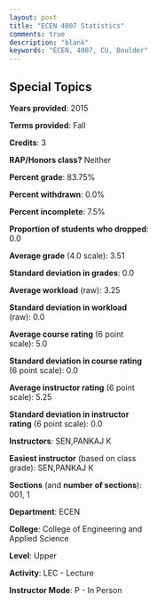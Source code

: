 ```yaml
---
layout: post
title: "ECEN 4007 Statistics"
comments: true
description: "blank"
keywords: "ECEN, 4007, CU, Boulder"
--- 
```

<head>
<script src="https://ajax.googleapis.com/ajax/libs/jquery/2.1.3/jquery.min.js"></script>
<script src="https://dl.dropboxusercontent.com/s/pc42nxpaw1ea4o9/highcharts.js?dl=0"></script>
<!-- <script src="../assets/js/highcharts.js"></script> -->
<style type="text/css">@font-face {
	font-family: "Bebas Neue";
	src: url(https://www.filehosting.org/file/details/544349/BebasNeue%20Regular.otf) format("opentype");
	}
	h1.Bebas { 
		font-family: "Bebas Neue", Verdana, Tahoma;
	}
</style>
</head>
<body>
	<div id="container" style="float: right; width: 45%; height: 88%; margin-left: 2.5%; margin-right: 2.5%;"></div>
	<script language="JavaScript">
		$(document).ready(function() {
		var chart = {type: 'column'};
		var title = {text: 'Grade Distribution'};
		var xAxis = {categories: ['A','B','C','D','F'],crosshair: true};
		var yAxis = {min: 0,title: {text: 'Percentage'}};
		var tooltip = {headerFormat: '<center><b><span style="font-size:20px">{point.key}</span></b></center>',
		               pointFormat: '<td style="padding:0"><b>{point.y:.1f}%</b></td>',
		               footerFormat: '</table>',shared: true,useHTML: true};
		var plotOptions = {column: {pointPadding: 0.0,borderWidth: 0}};  
		var credits = {enabled: false};var series= [{name: 'Percent',data: [60.0,40.0,0.0,0.0,0.0,]}];
		var json = {};
		json.chart = chart;
		json.title = title;
		json.tooltip = tooltip;
		json.xAxis = xAxis;
		json.yAxis = yAxis;  
		json.series = series;
		json.plotOptions = plotOptions;  
		json.credits = credits;
		$('#container').highcharts(json);
	});
	</script>
</body>
			   
## Special Topics

**Years provided**: 2015

**Terms provided**: Fall

**Credits**: 3

**RAP/Honors class?** Neither

**Percent grade**: 83.75%

**Percent withdrawn**: 0.0%

**Percent incomplete**: 7.5%

**Proportion of students who dropped**: 0.0

**Average grade** (4.0 scale): 3.51

**Standard deviation in grades**: 0.0

**Average workload** (raw): 3.25

**Standard deviation in workload** (raw): 0.0

**Average course rating** (6 point scale): 5.0

**Standard deviation in course rating** (6 point scale): 0.0

**Average instructor rating** (6 point scale): 5.25

**Standard deviation in instructor rating** (6 point scale): 0.0

**Instructors**: SEN,PANKAJ K

**Easiest instructor** (based on class grade): SEN,PANKAJ K

**Sections** (and **number of sections**): 001, 1

**Department**: ECEN

**College**: College of Engineering and Applied Science

**Level**: Upper

**Activity**: LEC - Lecture

**Instructor Mode**: P  - In Person